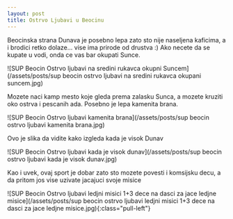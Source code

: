 ```yaml
---
layout: post
title: Ostrvo Ljubavi u Beocinu
---
```


Beocinska strana Dunava je posebno lepa zato sto nije naseljena kaficima, a i brodici retko dolaze... vise ima prirode od drustva :)
Ako necete da se kupate u vodi, onda ce vas bar okupati Sunce.

![SUP Beocin Ostrvo ljubavi na sredini rukavca okupni Suncem](/assets/posts/sup beocin ostrvo ljubavi na sredini rukavca okupani suncem.jpg)

Mozete naci kamp mesto koje gleda prema zalasku Sunca, a mozete kruziti oko ostrva i pescanih ada.
Posebno je lepa kamenita brana.

![SUP Beocin Ostrvo ljubavi kamenita brana](/assets/posts/sup beocin ostrvo ljubavi kamenita brana.jpg)

Ovo je slika da vidite kako izgleda kada je visok Dunav

![SUP Beocin Ostrvo ljubavi kada je visok dunav](/assets/posts/sup beocin ostrvo ljubavi kada je visok dunav.jpg)

Kao i uvek, ovaj sport je dobar zato sto mozete povesti i komsijsku decu, a da
pritom jos vise uzivate jacajuci svoje misice

![SUP Beocin Ostrvo ljubavi ledjni misici 1+3 dece na dasci za jace ledjne misice](/assets/posts/sup beocin ostrvo ljubavi ledjni misici 1+3 dece na dasci za jace ledjne misice.jpg){:class="pull-left"}
